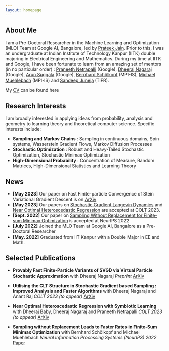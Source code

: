 ```yaml
---
layout: homepage
---
```


## About Me

I am a Pre-Doctoral Researcher in the Machine Learning and Optimization (MLO) Team at Google AI, Bangalore, led by  [Prateek Jain](http://www.prateekjain.org/). Prior to this, I was an undergraduate at Indian Institute of Technology Kanpur (IITK) double majoring in Electrical Engineering and Mathematics. During my time at IITK and Google, I have been fortunate to learn from an amazing set of mentors (in no particular order) : [Praneeth Netrapalli](https://praneethnetrapalli.org/) (Google), [Dheeraj Nagaraj](https://dheerajnagaraj.com/) (Google), [Arun Suggala](https://www.cs.cmu.edu/~asuggala/) (Google), [Bernhard Schölkopf](https://is.mpg.de/~bs) (MPI-IS), [Michael Muehlebach](https://sites.google.com/corp/view/mmuehlebach/) (MPI-IS) and [Sandeep Juneja](https://www.tcs.tifr.res.in/~sandeepj/) (TIFR).

My [CV](https://aniket1998.github.io/files/cv.pdf) can be found here
## Research Interests

I am broadly interested in applying ideas from probability, analysis and geometry to learning theory and theoretical computer science. Specific interests include:

- **Sampling and Markov Chains** : Sampling in continuous domains, Spin systems, Wasserstein Gradient Flows, Markov Diffusion Processes
- **Stochastic Optimization** : Robust and Heavy-Tailed Stochastic Optimization, Stochastic Minimax Optimization
- **High-Dimensional Probability** : Concentration of Measure, Random Matrices, High-Dimensional Statistics and Learning Theory 




## News

- **[May 2023]** Our paper on Fast Finite-particle Convergence of Stein Variational Gradient Descent is on [ArXiv](https://arxiv.org/pdf/2305.17558.pdf)
- **[May 2023]** Our papers on [Stochastic Gradient Langevin Dynamics](https://arxiv.org/pdf/2206.03792.pdf) and [Near Optimal Heteroscedastic Regression](https://arxiv.org/pdf/2306.14288.pdf) are accepted at COLT 2023. 
- **[Sept. 2022]** Our paper on [Sampling Without Replacement for Finite-sum Minimax Optimization](https://proceedings.neurips.cc/paper_files/paper/2022/hash/2ce4f0b8e24c45318352068603153590-Abstract-Conference.html) is accepted at NeurIPS 2022 
- **[July 2022]** Joined the MLO Team at Google AI, Bangalore as a Pre-Doctoral Researcher
- **[May. 2022]** Graduated from IIT Kanpur with a Double Major in EE and Math.

## Selected Publications

- **Provably Fast Finite-Particle Variants of SVGD via Virtual Particle Stochastic Approximation** 
with Dheeraj Nagaraj 
*Preprint* [ArXiv](https://arxiv.org/pdf/2305.17558.pdf)

- **Utilising the CLT Structure in Stochastic Gradient based Sampling : Improved Analysis and Faster Algorithms**
with Dheeraj Nagaraj and Anant Raj
*COLT 2023 (to appear)* [ArXiv](https://arxiv.org/pdf/2206.03792.pdf)

- **Near Optimal Heteroscedastic Regression with Symbiotic Learning**
with Dheeraj Baby, Dheeraj Nagaraj and Praneeth Netrapalli
*COLT 2023 (to appear)* [ArXiv](https://arxiv.org/pdf/2306.14288.pdf)

- **Sampling without Replacement Leads to Faster Rates in Finite-Sum Minimax Optimization**
with Bernhard Schölkopf and Michael Muehlebach
*Neural Information Processing Systems (NeurIPS) 2022* [Paper](https://proceedings.neurips.cc/paper_files/paper/2022/hash/2ce4f0b8e24c45318352068603153590-Abstract-Conference.html)

